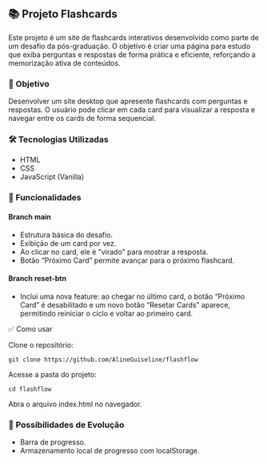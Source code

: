 ## 📚 Projeto Flashcards
Este projeto é um site de flashcards interativos desenvolvido como parte de um desafio da pós-graduação. O objetivo é criar uma página para estudo que exiba perguntas e respostas de forma prática e eficiente, reforçando a memorização ativa de conteúdos.

### 🎯 Objetivo
Desenvolver um site desktop que apresente flashcards com perguntas e respostas. O usuário pode clicar em cada card para visualizar a resposta e navegar entre os cards de forma sequencial.

### 🛠️ Tecnologias Utilizadas
- HTML
- CSS
- JavaScript (Vanilla)

### 🌱 Funcionalidades
#### Branch main
- Estrutura básica do desafio.
- Exibição de um card por vez.
- Ao clicar no card, ele é "virado" para mostrar a resposta.
- Botão “Próximo Card” permite avançar para o próximo flashcard.

#### Branch reset-btn
- Inclui uma nova feature: ao chegar no último card, o botão “Próximo Card” é desabilitado e um novo botão “Resetar Cards” aparece, permitindo reiniciar o ciclo e voltar ao primeiro card.

✅ Como usar

Clone o repositório:

```
git clone https://github.com/AlineGuiseline/flashflow
```
Acesse a pasta do projeto:

```
cd flashflow
```

Abra o arquivo index.html no navegador.

### 🚀 Possibilidades de Evolução

- Barra de progresso.
- Armazenamento local de progresso com localStorage.
